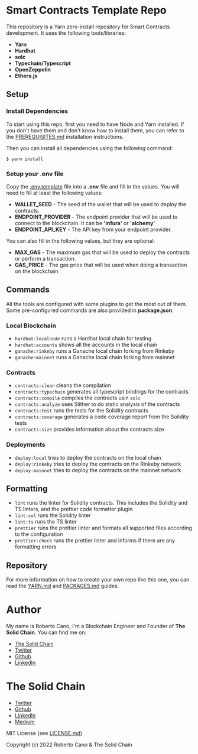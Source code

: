 # Smart Contracts Template Repo

This repository is a Yarn zero-install repository for Smart Contracts development. It uses the following tools/libraries:

-   **Yarn**
-   **Hardhat**
-   **solc**
-   **Typechain/Typescript**
-   **OpenZeppelin**
-   **Ethers.js**

## Setup

### Install Dependencies

To start using this repo, first you need to have Node and Yarn installed. If you don't have them and don't know how to install them, you can refer to the [PREREQUISITES.md](./PREREQUISITES.md) installation instructions.

Then you can install all dependencies using the following command:

```
$ yarn install
```

### Setup your .env file

Copy the [.env.template](.env.template) file into a **.env** file and fill in the values. You will need to fill at least the following values:

-   **WALLET_SEED** - The seed of the wallet that will be used to deploy the contracts.
-   **ENDPOINT_PROVIDER** - The endpoint provider that will be used to connect to the blockchain. It can be **'infura'** or **'alchemy'**
-   **ENDPOINT_API_KEY** - The API key from your endpoint provider.

You can also fill in the following values, but they are optional:

-   **MAX_GAS** - The maximum gas that will be used to deploy the contracts or perform a transaction.
-   **GAS_PRICE** - The gas price that will be used when doing a transaction on the blockchain

## Commands

All the tools are configured with some plugins to get the most out of them. Some pre-configured commands are also provided in **package.json**.

### Local Blockchain

-   `hardhat:localnode` runs a Hardhat local chain for testing
-   `hardhat:accounts` shows all the accounts in the local chain
-   `ganache:rinkeby` runs a Ganache local chain forking from Rinkeby
-   `ganache:mainnet` runs a Ganache local chain forking from mainnet

### Contracts

-   `contracts:clean` cleans the compilation
-   `contracts:typechain` generates all typescript bindings for the contracts
-   `contracts:compile` compiles the contracts usin `solc`
-   `contracts:analyze` uses Slither to do static analysis of the contracts
-   `contracts:test` runs the tests for the Solidity contracts
-   `contracts:coverage` generates a code coverage report from the Solidity tests
-   `contracts:size` provides information about the contracts size

### Deployments

-   `deploy:local` tries to deploy the contracts on the local chain
-   `deploy:rinkeby` tries to deploy the contracts on the Rinkeby network
-   `deploy:mainnet` tries to deploy the contracts on the mainnet network

## Formatting

-   `lint` runs the linter for Solidity contracts. This includes the Solidity and TS linters, and the prettier code formatter plugin
-   `lint:sol` runs the Solidity linter
-   `lint:ts` runs the TS linter
-   `prettier` runs the prettier linter and formats all supported files according to the configuration
-   `prettier:check` runs the prettier linter and informs if there are any formatting errors

## Repository

For more information on how to create your own repo like this one, you can read the [YARN.md](./YARN.md) and [PACKAGES.md](./PACKAGES.md) guides.

# Author

My name is Roberto Cano, I'm a Blockchain Engineer and Founder of **The Solid Chain**. You can find me on:

-   [The Solid Chain](https://thesolidchain.com)
-   [Twitter](https://twitter.com/robersoca)
-   [Github](https://github.com/robercano)
-   [LinkedIn](https://www.linkedin.com/in/robercano/)

# The Solid Chain

-   [Twitter](https://twitter.com/TheSolidChain)
-   [Github](https://github.com/robercano)
-   [LinkedIn](https://www.linkedin.com/company/thesolidchain/)
-   [Medium](https://medium.com/@thesolidchain)


MIT License (see [LICENSE.md](./LICENSE.md))

Copyright (c) 2022 Roberto Cano & The Solid Chain

